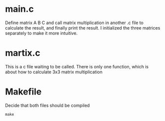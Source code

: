 # main.c
Define matrix A B C and call matrix multiplication in another .c file to calculate the result, and finally print the result. I initialized the three matrices separately to make it more intuitive.

# martix.c
This is a c file waiting to be called. There is only one function, which is about how to calculate 3x3 matrix multiplication

# Makefile
Decide that both files should be compiled
```
make
```